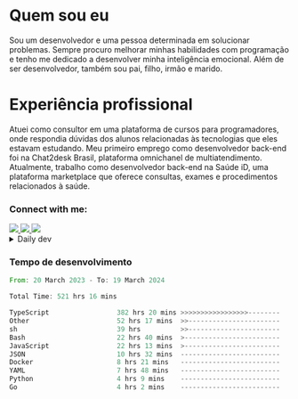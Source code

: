# Quem sou eu
Sou um desenvolvedor e uma pessoa determinada em solucionar problemas. Sempre procuro melhorar minhas habilidades com programação e tenho me dedicado a desenvolver minha inteligência emocional. Além de ser desenvolvedor, também sou pai, filho, irmão e marido.

# Experiência profissional
Atuei como consultor em uma plataforma de cursos para programadores, onde respondia dúvidas dos alunos relacionadas às tecnologias que eles estavam estudando.
Meu primeiro emprego como desenvolvedor back-end foi na Chat2desk Brasil, plataforma omnichanel de multiatendimento.
Atualmente, trabalho como desenvolvedor back-end na Saúde iD, uma plataforma marketplace que oferece consultas, exames e procedimentos relacionados à saúde.

### Connect with me:
<a href="https://www.linkedin.com/in/theusmoreira" target="_blank" >
<img src="https://img.shields.io/badge/linkedin-%230077B5.svg?&style=for-the-badge&logo=linkedin&logoColor=white ">
</a>
<a href="https://www.instagram.com/matheus.s.moreira/" target="_blank">
<img src="https://img.shields.io/badge/instagram-%23E4405F.svg?&style=for-the-badge&logo=instagram&logoColor=white">
</a>
<a href="mailto:matheussm301@gmail.com"  target="_blank">
<img src="https://img.shields.io/badge/gmail-%23E4405F.svg?&style=for-the-badge&logo=gmail&logoColor=white">
</a>


<details>
  <summary>Daily dev </summary>
<p>
  <a href="https://app.daily.dev/matheussantos"><img src="https://github.com/matheus-santos-moreira/matheus-santos-moreira/blob/master/devcard.svg" width="200" alt="Matheus Santos's Dev Card"/></a>
 </p>
</details>

<h3>Tempo de desenvolvimento</h3>

<!--START_SECTION:waka-->

```rust
From: 20 March 2023 - To: 19 March 2024

Total Time: 521 hrs 16 mins

TypeScript                 382 hrs 20 mins >>>>>>>>>>>>>>>>>--------   66.66 %
Other                      52 hrs 17 mins  >>-----------------------   09.12 %
sh                         39 hrs          >>-----------------------   06.80 %
Bash                       22 hrs 40 mins  >------------------------   03.95 %
JavaScript                 22 hrs 13 mins  >------------------------   03.88 %
JSON                       10 hrs 32 mins  -------------------------   01.84 %
Docker                     8 hrs 21 mins   -------------------------   01.46 %
YAML                       7 hrs 48 mins   -------------------------   01.36 %
Python                     4 hrs 9 mins    -------------------------   00.73 %
Go                         4 hrs 2 mins    -------------------------   00.70 %
```

<!--END_SECTION:waka-->
